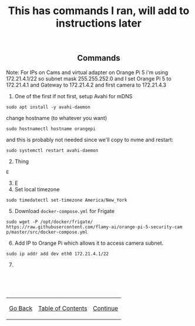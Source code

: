 [thermal pad]: /more/terminology.md#thermal-pad "Soft pad that conducts heat away from computer chips."
[soc]: /more/terminology.md#soc-system-on-chip "System-on-Chip: includes multiple processors with different functions in a single chip."
[cpu]: /more/terminology.md#cpu-central-processing-unit "Central Processing Unit: main computing chip, the brains."
[ram]: /more/terminology.md#ram-random-access-memory "Random-Access Memory: stores data the computer is currently working on."
[gpu]: /more/terminology.md#gpu-graphics-processing-unit "Graphics Processing Unit: processes visual tasks, like games."
[npu]: /more/terminology.md#npu-neural-processing-unit "Neural Processing Unit: processes neural networks (AI)"

<h1 align=center>This has commands I ran, will add to instructions later</h1>

<br>

<h2 align=center>Commands</h2>


Note: For IPs on Cams and virtual adapter on Orange Pi 5 i'm using 172.21.4.1/22 so subnet mask 255.255.252.0 and I set Orange Pi 5 to 172.21.4.1 and Gateway to 172.21.4.2 and first camera to 172.21.4.3


1. One of the first if not first, setup Avahi for mDNS
```
sudo apt install -y avahi-daemon
```
change hostname (to whatever you want)
```
sudo hostnamectl hostname orangepi
```
and this is probably not needed since we'll copy to nvme and restart:
```
sudo systemctl restart avahi-daemon
```
2. Thing
```
E
```
3. E
4. Set local timezone
```
sudo timedatectl set-timezone America/New_York
```
5. Download `docker-compose.yml` for Frigate
```
sudo wget -P /opt/docker/frigate/ https://raw.githubusercontent.com/flamy-ai/orange-pi-5-security-cam
p/master/src/docker-compose.yml
```
6. Add IP to Orange Pi which allows it to access camera subnet.
```
sudo ip addr add dev eth0 172.21.4.1/22
```
7. 

<br><br><br>

<table align=center>
    <tr>
        <td>

[Go Back](/README.md)
        </td>
        <td>
[Table of Contents](/README.md)
        </td>
        <td>
[Continue](/README.md)
        </td>
    </tr>
</table>
